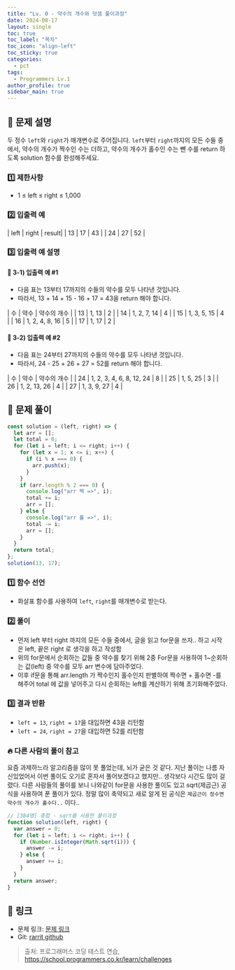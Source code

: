 ```yaml
---
title: "Lv. 0 - 약수의 개수와 덧셈 풀이과정"
date: 2024-08-17
layout: single
toc: true
toc_label: "목차"
toc_icon: "align-left"
toc_sticky: true
categories:
  - pct
tags:
  - Programmers Lv.1
author_profile: true
sidebar_main: true
---
```


## :ledger: 문제 설명

두 정수 `left`와 `right`가 매개변수로 주어집니다. `left`부터 `right`까지의 모든 수들 중에서, 약수의 개수가 짝수인 수는 더하고, 약수의 개수가 홀수인 수는 뺀 수를 return 하도록 solution 함수를 완성해주세요.

### :one: 제한사항

- 1 ≤ left ≤ right ≤ 1,000

### :two: 입출력 예

| left | right | result|
| 13 | 17 | 43 |
| 24 | 27 | 52 |

### :three: 입출력 예 설명

#### :pushpin: 3-1) 입출력 예 #1

- 다음 표는 13부터 17까지의 수들의 약수를 모두 나타낸 것입니다.
- 따라서, 13 + 14 + 15 - 16 + 17 = 43을 return 해야 합니다.

| 수 | 약수 | 약수의 개수 |
| 13 | 1, 13 | 2 |
| 14 | 1, 2, 7, 14 | 4 |
| 15 | 1, 3, 5, 15 | 4 |
| 16 | 1, 2, 4, 8, 16 | 5 |
| 17 | 1, 17 | 2 |

#### :pushpin: 3-2) 입출력 예 #2

- 다음 표는 24부터 27까지의 수들의 약수를 모두 나타낸 것입니다.
- 따라서, 24 - 25 + 26 + 27 = 52를 return 해야 합니다.

| 수 | 약수 | 약수의 개수 |
| 24 | 1, 2, 3, 4, 6, 8, 12, 24 | 8 |
| 25 | 1, 5, 25 | 3 |
| 26 | 1, 2, 13, 26 | 4 |
| 27 | 1, 3, 9, 27 | 4 |

## :ledger: 문제 풀이

```javascript
const solution = (left, right) => {
  let arr = [];
  let total = 0;
  for (let i = left; i <= right; i++) {
    for (let x = 1; x <= i; x++) {
      if (i % x === 0) {
        arr.push(x);
      }
    }
    if (arr.length % 2 === 0) {
      console.log("arr 짝 =>", i);
      total += i;
      arr = [];
    } else {
      console.log("arr 홀 =>", i);
      total -= i;
      arr = [];
    }
  }
  return total;
};
solution(13, 17);
```

### :one: 함수 선언

- 화살표 함수를 사용하여 `left`, `right`를 매개변수로 받는다.

### :two: 풀이

- 먼저 left 부터 right 까지의 모든 수들 중에서, 글을 읽고 for문을 쓰자.. 하고 시작은 left, 끝은 right 로 생각을 하고 작성함
- 위의 for문에서 순회하는 값들 중 약수를 찾기 위해 2중 For문을 사용하여 1~순회하는 값(left) 중 약수를 모두 arr 변수에 담아주었다.
- 이후 if문을 통해 arr.length 가 짝수인지 홀수인지 판별하여 짝수면 + 홀수면 -를 해주어 total 에 값을 넣어주고 다시 순회하는 left를 계산하기 위해 초기화해주었다.

### :three: 결과 반환

- `left = 13`, `right = 17`을 대입하면 43을 리턴함
- `left = 24`, `right = 27`을 대입하면 52를 리턴함

### :fire: 다른 사람의 풀이 참고

요즘 과제하느라 알고리즘을 많이 못 풀었는데, 뇌가 굳은 것 같다. 지난 풀이는 나름 자신있었어서 이번 풀이도 오기로 혼자서 풀어보겠다고 했지만.. 생각보다 시간도 많이 걸렸다. 다른 사람들의 풀이를 보니 나와같이 for문을 사용한 풀이도 있고 sqrt(제곱근) 공식을 사용하여 푼 풀이가 있다. 정말 많이 축약되고 새로 알게 된 공식은 `제곱근이 정수면 약수의 개수가 홀수다..` 이다..

```javascript
// [384명] 총합 - sqrt를 사용한 풀이과정
function solution(left, right) {
  var answer = 0;
  for (let i = left; i <= right; i++) {
    if (Number.isInteger(Math.sqrt(i))) {
      answer -= i;
    } else {
      answer += i;
    }
  }
  return answer;
}
```

## :link: 링크

- 문제 링크: [문제 링크](https://school.programmers.co.kr/learn/courses/30/lessons/77884)
- Git: [rarrit github](https://github.com/rarrit/programmers-coding-test/tree/main/%ED%94%84%EB%A1%9C%EA%B7%B8%EB%9E%98%EB%A8%B8%EC%8A%A4/1/77884.%E2%80%85%EC%95%BD%EC%88%98%EC%9D%98%E2%80%85%EA%B0%9C%EC%88%98%EC%99%80%E2%80%85%EB%8D%A7%EC%85%88)

> 출처: 프로그래머스 코딩 테스트 연습, https://school.programmers.co.kr/learn/challenges
